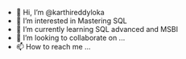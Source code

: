 - 👋 Hi, I’m @karthireddyloka
- 👀 I’m interested in Mastering SQL
- 🌱 I’m currently learning SQL advanced and MSBI
- 💞️ I’m looking to collaborate on ...
- 📫 How to reach me ...

<!---
karthireddyloka/karthireddyloka is a ✨ special ✨ repository because its `README.md` (this file) appears on your GitHub profile.
You can click the Preview link to take a look at your changes.
--->
